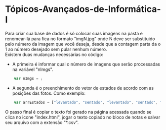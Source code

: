 # Tópicos-Avançados-de-Informática-I

Para criar sua base de dados é só colocar suas imagens na pasta e renomear-lá para fica no formato "imgN.jpg" onde N deve ser substituido pelo número da imagem que você deseja, desde que a contagem parta da o 1 ao número desejado sem pular nenhum número.\
Existem duas mudanças necessárias no código:
* A primeira é informar qual o número de imagens que serão processadas na variável "nImgs".
```javascript
    var nImgs = ;
```
* A segunda é o preenchimento do vetor de estados de acordo com as posições das fotos. Como exemplo:
```javascript
    var arrEstados = ["levantado", "sentado", "levantado", "sentado", "sentado"];
```
O passo final é copiar o texto foi gerado na página acessada quando se clica no icone "index.html", jogar o texto copiado no bloco de notas e salvar seu arquivo com a extensão "*.csv".
